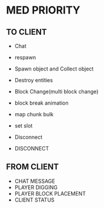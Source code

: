# MED PRIORITY 
## TO CLIENT
* Chat
* respawn
* Spawn object and Collect object
* Destroy entities

* Block Change(multi block change)
* block break animation
* map chunk bulk
* set slot
* Disconnect
* DISCONNECT
## FROM CLIENT
* CHAT MESSAGE
* PLAYER DIGGING
* PLAYER BLOCK PLACEMENT
* CLIENT STATUS
